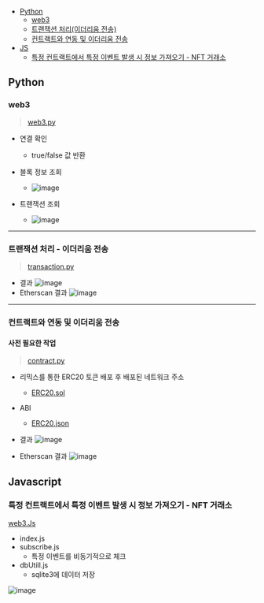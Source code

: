 - [Python](#Python)
  - [web3](#web3)
  - [트랜잭션 처리(이더리움 전송)](#트랜잭션-처리---이더리움-전송)
  - [컨트랙트와 연동 및 이더리움 전송](#컨트랙트와-연동-및-이더리움-전송)
- [JS](#Javascript)
  - [특정 컨트랙트에서 특정 이벤트 발생 시 정보 가져오기 - NFT 거래소](#특정-컨트랙트에서-특정-이벤트-발생-시-정보-가져오기---NFT-거래소)
## Python

### web3

> [web3.py](https://github.com/FDongFDong/web3-practice/blob/main/python/Web3.py)

- 연결 확인
  - true/false 값 반환
- 블록 정보 조회
  - ![image](https://user-images.githubusercontent.com/20445415/201458656-f5710fc5-b6ea-4b4c-ac2b-e3e40b89bf2d.png)

- 트랜잭션 조회
  - ![image](https://user-images.githubusercontent.com/20445415/201458665-dc4c147c-ac38-4800-9b80-6f0f6963d901.png)
___
### 트랜잭션 처리 - 이더리움 전송
> [transaction.py](https://github.com/FDongFDong/web3-practice/blob/main/python/transaction.py)

- 결과
 ![image](https://user-images.githubusercontent.com/20445415/201459560-89f730e6-0a95-40e8-b942-5277c11e79a9.png)
- Etherscan 결과
 ![image](https://user-images.githubusercontent.com/20445415/201459540-cfe4e23b-c68d-4ba8-9726-07cc98cf0472.png)

___

### 컨트랙트와 연동 및 이더리움 전송


#### 사전 필요한 작업
> [contract.py](https://github.com/FDongFDong/web3-practice/blob/main/python/contract.py)
- 리믹스를 통한 ERC20 토큰 배포 후 배포된 네트워크 주소
  - [ERC20.sol](https://github.com/FDongFDong/solidity_practice/blob/main/contracts/Mint.sol)
- ABI 
  - [ERC20.json](https://github.com/FDongFDong/web3-practice/blob/main/python/ERC20.json)

- 결과
 ![image](https://user-images.githubusercontent.com/20445415/201461463-bef0e7bf-5694-4a65-8688-d83a18ed9f52.png)

- Etherscan 결과
 ![image](https://user-images.githubusercontent.com/20445415/201461437-af74b14e-d914-4f10-b2ec-58342387c215.png)

## Javascript

### 특정 컨트랙트에서 특정 이벤트 발생 시 정보 가져오기 - NFT 거래소
[web3.Js](https://github.com/FDongFDong/web3-practice/tree/main/JS/web3Js)

- index.js
- subscribe.js 
  - 특정 이벤트를 비동기적으로 체크
- dbUtill.js
  - sqlite3에 데이터 저장

![image](https://user-images.githubusercontent.com/20445415/201467883-508a3441-3004-46a9-a211-e6d1a760c092.png)
